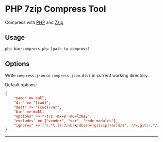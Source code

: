 # PHP 7zip Compress Tool

Compress with [PHP][1] and [7zip][2]

## Usage

```php
php bin/compress.php [path to compress]
```

## Options

Write `compress.json` or `compress.json.dist` in current working directory.

Default options:

```json
{
    "name" => null,
    "dir" => "{cwd}",
    "dest" => "{cwd}/var",
    "bin" => null,
    "options" => "-t7z -mx=9 -m0=lzma2",
    "excludes" => ["vendor", "var", "node_modules"],
    "ignores" => ["/.*\.(?:7z|bak|db|env|gz|zip|rar)$/i", "/\.git\/.*/i"],
}
```

---

[1]: https://php.net/ (7-zip)
[2]: https://www.7-zip.org/ (7-zip)